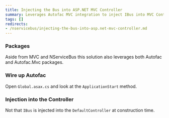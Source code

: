 ```yaml
---
title: Injecting the Bus into ASP.NET MVC Controller
summary: Leverages Autofac MVC integration to inject IBus into MVC Controllers.
tags: []
redirects:
- /nservicebus/injecting-the-bus-into-asp.net-mvc-controller.md
---
```


### Packages

Aside from MVC and NServiceBus this solution also leverages both Autofac and Autofac.Mvc packages.

### Wire up Autofac

Open `Global.asax.cs` and look at the `ApplicationStart` method.

<!-- import ApplicationStart -->

### Injection into the Controller

Not that `IBus` is injected into the `DefaultController` at construction time.

<!-- import Controller -->